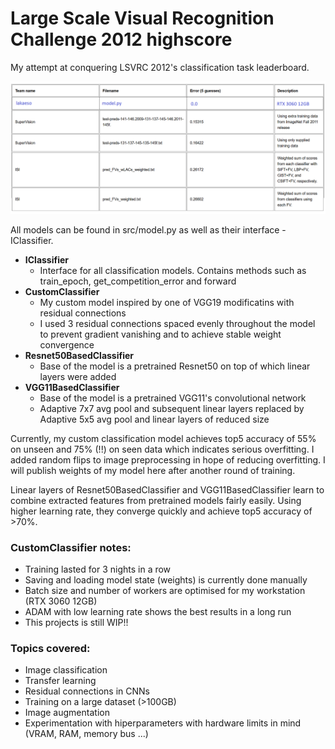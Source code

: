 # Large Scale Visual Recognition Challenge 2012 highscore
My attempt at conquering LSVRC 2012's classification task leaderboard.

<p align="center">
  <img src="./preview.png" />
</p>

All models can be found in src/model.py as well as their interface - IClassifier.

* <b>IClassifier</b>
  * Interface for all classification models. Contains methods such as train_epoch, get_competition_error and forward
* <b>CustomClassifier</b>
  * My custom model inspired by one of VGG19 modificatins with residual connections
  * I used 3 residual connections spaced evenly throughout the model to prevent gradient vanishing and to achieve stable weight convergence
* <b>Resnet50BasedClassifier</b>
  * Base of the model is a pretrained Resnet50 on top of which linear layers were added
* <b>VGG11BasedClassifier</b>
  * Base of the model is a pretrained VGG11's convolutional network
  * Adaptive 7x7 avg pool and subsequent linear layers replaced by Adaptive 5x5 avg pool and linear layers of reduced size

Currently, my custom classification model achieves top5 accuracy of 55% on unseen and 75% (!!) on seen data which indicates serious overfitting. I added random flips to image preprocessing in hope of reducing overfitting. I will publish weights of my model here after another round of training.

Linear layers of Resnet50BasedClassifier and VGG11BasedClassifier learn to combine extracted features from pretrained models fairly easily. Using higher learning rate, they converge quickly and achieve top5 accuracy of >70%.

### CustomClassifier notes:
* Training lasted for 3 nights in a row
* Saving and loading model state (weights) is currently done manually
* Batch size and number of workers are optimised for my workstation (RTX 3060 12GB)
* ADAM with low learning rate shows the best results in a long run
* This projects is still WIP!!

### Topics covered:
* Image classification
* Transfer learning
* Residual connections in CNNs
* Training on a large dataset (>100GB)
* Image augmentation
* Experimentation with hiperparameters with hardware limits in mind (VRAM, RAM, memory bus ...)
